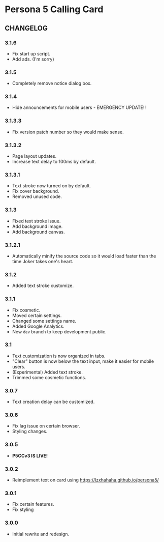 # Persona 5 Calling Card

## CHANGELOG

### 3.1.6

- Fix start up script.
- Add ads. (I'm sorry)

### 3.1.5

- Completely remove notice dialog box.

### 3.1.4

- Hide announcements for mobile users - EMERGENCY UPDATE!!

### 3.1.3.3

- Fix version patch number so they would make sense.

### 3.1.3.2

- Page layout updates.
- Increase text delay to 100ms by default.

### 3.1.3.1

- Text stroke now turned on by default.
- Fix cover background.
- Removed unused code.

### 3.1.3

- Fixed text stroke issue.
- Add background image.
- Add background canvas.

### 3.1.2.1

- Automatically minify the source code so it would load faster than the time Joker takes one's heart.

### 3.1.2

- Added text stroke customize.

### 3.1.1

- Fix cosmetic.
- Moved certain settings.
- Changed some settings name.
- Added Google Analytics.
- New `dev` branch to keep development public.

### 3.1

- Text customization is now organized in tabs.
- "Clear" button is now below the text input, make it easier for mobile users.
- (Experimental) Added text stroke.
- Trimmed some cosmetic functions.

### 3.0.7

- Text creation delay can be customized.

### 3.0.6

- Fix lag issue on certain browser.
- Styling changes.
### 3.0.5

- **P5CCv3 IS LIVE!**
### 3.0.2

- Reimplement text on card using https://lzxhahaha.github.io/persona5/
### 3.0.1

- Fix certain features.
- Fix styling
### 3.0.0

- Initial rewrite and redesign.